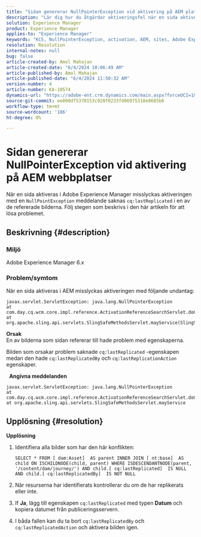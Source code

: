```yaml
---
title: "Sidan genererar NullPointerException vid aktivering på AEM platser"
description: "Lär dig hur du åtgärdar aktiveringsfel när en sida aktiveras i Adobe Experience Manager (AEM)."
solution: Experience Manager
product: Experience Manager
applies-to: "Experience Manager"
keywords: "KCS, NullPointerException, activation, AEM, sites, Adobe Experience Manager, 6.x"
resolution: Resolution
internal-notes: null
bug: false
article-created-by: Amol Mahajan
article-created-date: "6/4/2024 10:06:49 AM"
article-published-by: Amol Mahajan
article-published-date: "6/4/2024 11:50:32 AM"
version-number: 4
article-number: KA-10574
dynamics-url: "https://adobe-ent.crm.dynamics.com/main.aspx?forceUCI=1&pagetype=entityrecord&etn=knowledgearticle&id=773ddf26-5a22-ef11-840b-6045bd006704"
source-git-commit: ee808df5370153c920f0233fd06975318e8685b6
workflow-type: tm+mt
source-wordcount: '186'
ht-degree: 0%

---
```


# Sidan genererar NullPointerException vid aktivering på AEM webbplatser


När en sida aktiveras i Adobe Experience Manager misslyckas aktiveringen med en `NullPointException` meddelande saknas `cq:lastReplicated` i en av de refererade bilderna. Följ stegen som beskrivs i den här artikeln för att lösa problemet.

## Beskrivning {#description}


### Miljö

Adobe Experience Manager 6.x





### Problem/symtom

När en sida aktiveras i AEM misslyckas aktiveringen med följande undantag:


```
javax.servlet.ServletException: java.lang.NullPointerException
at com.day.cq.wcm.core.impl.reference.ActivationReferenceSearchServlet.doGet(ActivationReferenceSearchServlet.java:175)
at org.apache.sling.api.servlets.SlingSafeMethodsServlet.mayService(SlingSafeMethodsServlet.java:269)
```



<b>Orsak</b>
<br>En av bilderna som sidan refererar till hade problem med egenskaperna.


Bilden som orsakar problem saknade `cq:lastReplicated` -egenskapen medan den hade `cq:lastReplicatedBy` och `cq:lastReplicationAction` egenskaper.

 
<b>Angivna meddelanden</b>


```
javax.servlet.ServletException: java.lang.NullPointerException
at com.day.cq.wcm.core.impl.reference.ActivationReferenceSearchServlet.doGet
at org.apache.sling.api.servlets.SlingSafeMethodsServlet.mayService
```



## Upplösning {#resolution}


<b>Upplösning</b>

1. Identifiera alla bilder som har den här konflikten:

   ```
   SELECT * FROM [ dam:Asset]  AS parent INNER JOIN [ nt:base]  AS child ON ISCHILDNODE(child, parent) WHERE ISDESCENDANTNODE(parent, '/content/dam/journey/') AND child.[ cq:lastReplicated]  IS NULL AND child.[ cq:lastReplicatedBy]  IS NOT NULL
   ```


2. När resurserna har identifierats kontrollerar du om de har replikerats eller inte.
3. If <b>Ja</b>, lägg till egenskapen `cq:lastReplicated` med typen <b>Datum</b> och kopiera datumet från publiceringsservern.
4. I båda fallen kan du ta bort `cq:lastReplicatedBy` och `cq:lastReplicatedAction` och aktivera bilden igen.

